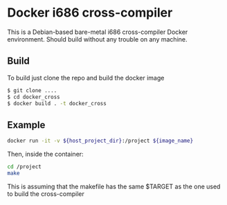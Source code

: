 # Docker i686 cross-compiler

This is a Debian-based bare-metal i686 cross-compiler Docker
environment. Should build without any trouble on any machine.

## Build
To build just clone the repo and build the docker image

```bash
$ git clone ....
$ cd docker_cross
$ docker build . -t docker_cross
```

## Example
```bash
docker run -it -v ${host_project_dir}:/project ${image_name}
```

Then, inside the container:

```bash
cd /project
make
```

This is assuming that the makefile has the same $TARGET as the one used to build the cross-compiler
